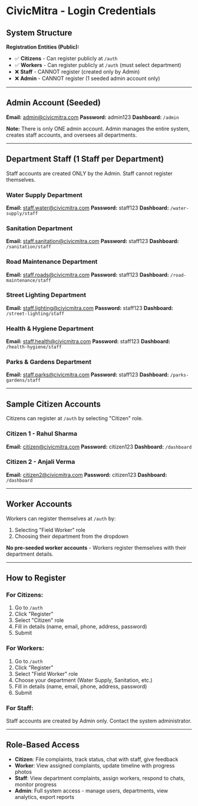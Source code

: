 # CivicMitra - Login Credentials

## System Structure

**Registration Entities (Public):**
- ✅ **Citizens** - Can register publicly at `/auth`
- ✅ **Workers** - Can register publicly at `/auth` (must select department)
- ❌ **Staff** - CANNOT register (created only by Admin)
- ❌ **Admin** - CANNOT register (1 seeded admin account only)

---

## Admin Account (Seeded)

**Email:** admin@civicmitra.com
**Password:** admin123
**Dashboard:** `/admin`

**Note:** There is only ONE admin account. Admin manages the entire system, creates staff accounts, and oversees all departments.

---

## Department Staff (1 Staff per Department)

Staff accounts are created ONLY by the Admin. Staff cannot register themselves.

### Water Supply Department
**Email:** staff.water@civicmitra.com
**Password:** staff123
**Dashboard:** `/water-supply/staff`

### Sanitation Department
**Email:** staff.sanitation@civicmitra.com
**Password:** staff123
**Dashboard:** `/sanitation/staff`

### Road Maintenance Department
**Email:** staff.roads@civicmitra.com
**Password:** staff123
**Dashboard:** `/road-maintenance/staff`

### Street Lighting Department
**Email:** staff.lighting@civicmitra.com
**Password:** staff123
**Dashboard:** `/street-lighting/staff`

### Health & Hygiene Department
**Email:** staff.health@civicmitra.com
**Password:** staff123
**Dashboard:** `/health-hygiene/staff`

### Parks & Gardens Department
**Email:** staff.parks@civicmitra.com
**Password:** staff123
**Dashboard:** `/parks-gardens/staff`

---

## Sample Citizen Accounts

Citizens can register at `/auth` by selecting "Citizen" role.

### Citizen 1 - Rahul Sharma
**Email:** citizen@civicmitra.com
**Password:** citizen123
**Dashboard:** `/dashboard`

### Citizen 2 - Anjali Verma
**Email:** citizen2@civicmitra.com
**Password:** citizen123
**Dashboard:** `/dashboard`

---

## Worker Accounts

Workers can register themselves at `/auth` by:
1. Selecting "Field Worker" role
2. Choosing their department from the dropdown

**No pre-seeded worker accounts** - Workers register themselves with their department details.

---

## How to Register

### For Citizens:
1. Go to `/auth`
2. Click "Register"
3. Select "Citizen" role
4. Fill in details (name, email, phone, address, password)
5. Submit

### For Workers:
1. Go to `/auth`
2. Click "Register"
3. Select "Field Worker" role
4. Choose your department (Water Supply, Sanitation, etc.)
5. Fill in details (name, email, phone, address, password)
6. Submit

### For Staff:
Staff accounts are created by Admin only. Contact the system administrator.

---

## Role-Based Access

- **Citizen**: File complaints, track status, chat with staff, give feedback
- **Worker**: View assigned complaints, update timeline with progress photos
- **Staff**: View department complaints, assign workers, respond to chats, monitor progress
- **Admin**: Full system access - manage users, departments, view analytics, export reports
